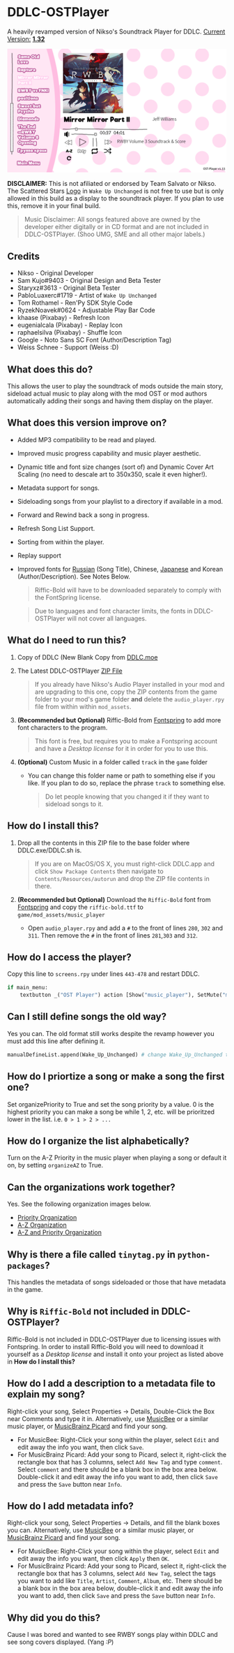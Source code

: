# DDLC-OSTPlayer
A heavily revamped version of Nikso's Soundtrack Player for DDLC. <u>Current Version:</u> [**1.32**](https://github.com/GanstaKingofSA/DDLC-OSTPlayer/releases/latest)

![Sample preview](assets/screenshot0005.png)

**DISCLAIMER:** This is not afiliated or endorsed by Team Salvato or Nikso. The Scattered Stars <u>Logo</u> in `Wake Up Unchanged` is not free to use but is only allowed in this build as a display to the soundtrack player. If you plan to use this, remove it in your final build.

> Music Disclaimer: All songs featured above are owned by the developer either digitally or in CD format and are not included in DDLC-OSTPlayer. (Shoo UMG, SME and all other major labels.)

## Credits
* Nikso - Original Developer
* Sam Kujo#9403 - Original Design and Beta Tester
* Staryxz#3613 - Original Beta Tester
* PabloLuaxerc#1719 - Artist of `Wake Up Unchanged`
* Tom Rothamel - Ren'Py SDK Style Code
* RyzekNoavek#0624 - Adjustable Play Bar Code
* khaase (Pixabay) - Refresh Icon
* eugenialcala (Pixabay) - Replay Icon
* raphaelsilva (Pixabay) - Shuffle Icon
* Google - Noto Sans SC Font (Author/Description Tag)
* Weiss Schnee - Support (Weiss :D)

## What does this do?
This allows the user to play the soundtrack of mods outside the main story, sideload actual music to play along with the mod OST or mod authors automatically adding their songs and having them display on the player.

## What does this version improve on?
- Added MP3 compatibility to be read and played.
- Improved music progress capability and music player aesthetic.
- Dynamic title and font size changes (sort of) and Dynamic Cover Art Scaling (no need to descale art to 350x350, scale it even higher!).
- Metadata support for songs.
- Sideloading songs from your playlist to a directory if available in a mod.
- Forward and Rewind back a song in progress.
- Refresh Song List Support.
- Sorting from within the player.
- Replay support
- Improved fonts for [Russian](assets/screenshot0019.png) (Song Title), Chinese, [Japanese](assets/screenshot0020.png) and Korean (Author/Description). See Notes Below.
  > Riffic-Bold will have to be downloaded separately to comply with the FontSpring license.
 
  > Due to languages and font character limits, the fonts in DDLC-OSTPlayer will not cover all languages. 

## What do I need to run this?
1. Copy of DDLC (New Blank Copy from [DDLC.moe](https://ddlc.moe)
2. The Latest DDLC-OSTPlayer [ZIP File](https://github.com/GanstaKingofSA/DDLC-OSTPlayer/releases/latest)
    > If you already have Nikso's Audio Player installed in your mod and are upgrading to this one, copy the ZIP contents from the game folder to your mod's game folder **and** delete the `audio_player.rpy` file from within within `mod_assets`.
3. **(Recommended but Optional)** Riffic-Bold from [Fontspring](https://www.fontspring.com/fonts/inky-type/riffic/riffic-bold) to add more font characters to the program.
    > This font is free, but requires you to make a Fontspring account and have a *Desktop license* for it in order for you to use this.

4. **(Optional)** Custom Music in a folder called `track` in the `game` folder
    * You can change this folder name or path to something else if you like. If you plan to do so, replace the phrase `track` to something else.
      > Do let people knowing that you changed it if they want to sideload songs to it.

## How do I install this?
1. Drop all the contents in this ZIP file to the base folder where DDLC.exe/DDLC.sh is.
    > If you are on MacOS/OS X, you must right-click DDLC.app and click `Show Package Contents` then navigate to `Contents/Resources/autorun` and drop the ZIP file contents in there.

2. **(Recommended but Optional)** Download the `Riffic-Bold` font from [Fontspring](https://www.fontspring.com/fonts/inky-type/riffic/riffic-bold) and copy the `riffic-bold.ttf` to `game/mod_assets/music_player`
    
    - Open `audio_player.rpy` and add a `#` to the front of lines `280`, `302` and `311`. Then remove the `#` in the front of lines `281`,`303` and `312`.

## How do I access the player?
Copy this line to `screens.rpy` under lines `443-478` and restart DDLC.
```python
if main_menu:
    textbutton _("OST Player") action [Show("music_player"), SetMute("music", True), SetMute("music_player_mixer", False), SetVariable("current_soundtrack", False), If(renpy.game.preferences.mute.get("music", False), true=SetVariable("music_was_muted_before_soundtrack_player_opened", True), false=SetVariable("music_was_muted_before_soundtrack_player_opened", False)), Function(refresh_list)]
```

## Can I still define songs the old way?
Yes you can. The old format still works despite the revamp however you must add this line after defining it.
```python
manualDefineList.append(Wake_Up_Unchanged) # change Wake_Up_Unchanged to your song variable
```

## How do I priortize a song or make a song the first one?
Set organizePriority to True and set the song priority by a value. 0 is the highest priority you can make a song be while 1, 2, etc. will be prioritzed lower in the list. i.e. `0 > 1 > 2 > ...`

## How do I organize the list alphabetically?
Turn on the A-Z Priority in the music player when playing a song or default it on, by setting `organizeAZ` to True.

## Can the organizations work together?
Yes. See the following organization images below.

* [Priority Organization](assets/screenshot00024.png)
* [A-Z Organization](assets/screenshot0020.png)
* [A-Z and Priority Organization](assets/screenshot0025.png)

## Why is there a file called `tinytag.py` in `python-packages`?
This handles the metadata of songs sideloaded or those that have metadata in the game.

## Why is `Riffic-Bold` not included in DDLC-OSTPlayer?
Riffic-Bold is not included in DDLC-OSTPlayer due to licensing issues with Fontspring. In order to install Riffic-Bold you will need to download it yourself as a *Desktop license* and install it onto your project as listed above in **How do I install this?**

## How do I add a description to a metadata file to explain my song?
Right-click your song, Select Properties -> Details, Double-Click the Box near Comments and type it in.
Alternatively, use [MusicBee](https://www.getmusicbee.com/) or a similar music player, or [MusicBrainz Picard](https://picard.musicbrainz.org/) and find your song.
  * For MusicBee: Right-Click your song within the player, select `Edit` and edit away the info you want, then click `Save`.
  * For MusicBrainz Picard: Add your song to Picard, select it, right-click the rectangle box that has 3 columns, select `Add New Tag` and type `comment`. Select `comment` and there should be a blank box in the box area below. Double-click it and edit away the info you want to add, then click `Save` and press the `Save` button near `Info`.

## How do I add metadata info?
Right-click your song, Select Properties -> Details, and fill the blank boxes you can.
Alternatively, use [MusicBee](https://www.getmusicbee.com/) or a similar music player, or [MusicBrainz Picard](https://picard.musicbrainz.org/) and find your song.
  * For MusicBee: Right-Click your song within the player, select `Edit` and edit away the info you want, then click `Apply` then `OK`.
  * For MusicBrainz Picard: Add your song to Picard, select it, right-click the rectangle box that has 3 columns, select `Add New Tag`, select the tags you want to add like `Title`, `Artist`, `Comment`, `Album`, etc. There should be a blank box in the box area below, double-click it and edit away the info you want to add, then click `Save` and press the `Save` button near `Info`.

## Why did you do this?
Cause I was bored and wanted to see RWBY songs play within DDLC and see song covers displayed. (Yang *:P*)
